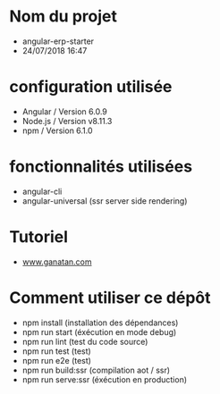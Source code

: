 # Nom du projet
- angular-erp-starter
- 24/07/2018 16:47

# configuration utilisée
- Angular / Version 6.0.9
- Node.js / Version v8.11.3
- npm / Version 6.1.0

# fonctionnalités utilisées
- angular-cli
- angular-universal (ssr server side rendering)

# Tutoriel
- www.ganatan.com

# Comment utiliser ce dépôt
- npm install (installation des dépendances)
- npm run start (éxécution en mode debug)
- npm run lint (test du code source)
- npm run test (test)
- npm run e2e (test)
- npm run build:ssr (compilation aot / ssr)
- npm run serve:ssr (éxécution en production)